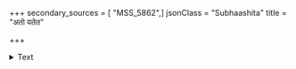 +++
secondary_sources = [ "MSS_5862",]
jsonClass = "Subhaashita"
title = "अतो यतेत"

+++

<details><summary>Text</summary>

अतो यतेत धर्मेण धनमर्जयितुं पुमान्।  
राजा तु सुतरां येन मूलं राज्यतरोर्धनम्॥
</details>
